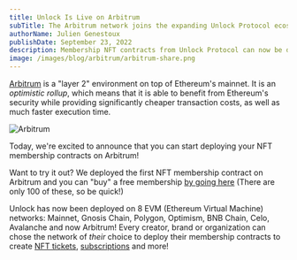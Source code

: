 ```yaml
---
title: Unlock Is Live on Arbitrum
subTitle: The Arbitrum network joins the expanding Unlock Protocol ecosystem
authorName: Julien Genestoux
publishDate: September 23, 2022
description: Membership NFT contracts from Unlock Protocol can now be deployed on the Arbitrum network.
image: /images/blog/arbitrum/arbitrum-share.png
---
```


[Arbitrum](https://arbitrum.io/) is a "layer 2" environment on top of Ethereum's mainnet. It is an _optimistic rollup_, which means that it is able to benefit from Ethereum's security while providing significantly cheaper transaction costs, as well as much faster execution time.

![Arbitrum](/images/blog/arbitrum/arbitrum.png)

Today, we're excited to announce that you can start deploying your NFT membership contracts on Arbitrum!

Want to try it out? We deployed the first NFT membership contract on Arbitrum and you can "buy" a free membership [by going here](https://app.unlock-protocol.com/checkout?redirectUri=https%3A%2F%2Funlock-protocol.com%2Fblog%2Farbitrum&paywallConfig=%7B%22locks%22%3A%7B%220xcc04a8E25B712EBbdAD337dfDb59a154Bd6bbd06%22%3A%7B%22network%22%3A42161%7D%7D%2C%22pessimistic%22%3Atrue%2C%22persistentCheckout%22%3Atrue%2C%22icon%22%3A%22https%3A%2F%2Fstaging-locksmith.unlock-protocol.com%2Flock%2F0xcc04a8E25B712EBbdAD337dfDb59a154Bd6bbd06%2Ficon%22%7D) (There are only 100 of these, so be quick!)

Unlock has now been deployed on 8 EVM (Ethereum Virtual Machine) networks: Mainnet, Gnosis Chain, Polygon, Optimism, BNB Chain, Celo, Avalanche and now Arbitrum! Every creator, brand or organization can chose the network of _their_ choice to deploy their membership contracts to create [NFT tickets](https://unlock-protocol.com/guides/how-to-sell-nft-tickets-for-an-event/), [subscriptions](https://unlock-protocol.com/guides/recurring-memberships/) and more!
